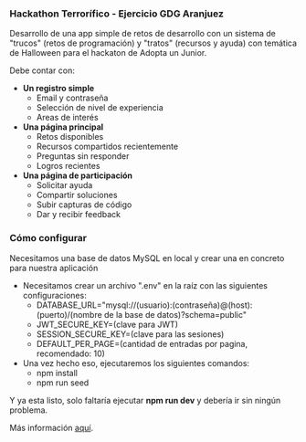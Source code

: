### Hackathon Terrorífico - Ejercicio GDG Aranjuez

Desarrollo de una app simple de retos de desarrollo con un sistema de "trucos" (retos de programación) y "tratos" (recursos y ayuda) con temática de Halloween para el hackaton de Adopta un Junior.

Debe contar con:
- **Un registro simple**
	- Email y contraseña
	- Selección de nivel de experiencia
	- Areas de interés
- **Una página principal**
	- Retos disponibles
	- Recursos compartidos recientemente
	- Preguntas sin responder
	- Logros recientes
- **Una página de participación**
	- Solicitar ayuda
	- Compartir soluciones
	- Subir capturas de código
	- Dar y recibir feedback


### Cómo configurar
Necesitamos una base de datos MySQL en local y crear una en concreto para nuestra aplicación
- Necesitamos crear un archivo ".env" en la raíz con las siguientes configuraciones:
	- DATABASE_URL="mysql://(usuario):(contraseña)@(host):(puerto)/(nombre de la base de datos)?schema=public"
	- JWT_SECURE_KEY=(clave para JWT)
	- SESSION_SECURE_KEY=(clave para las sesiones)
	- DEFAULT_PER_PAGE=(cantidad de entradas por pagina, recomendado: 10)
- Una vez hecho eso, ejecutaremos los siguientes comandos:
	- npm install
	- npm run seed

Y ya esta listo, solo faltaría ejecutar **npm run dev** y debería ir sin ningún problema.

Más información [aquí](https://www.linkedin.com/posts/adoptaunjunior_hackathon-adoptaunjunior-ugcPost-7254414851756728321-XWzZ/?utm_source=share&utm_medium=member_desktop "aquí").
